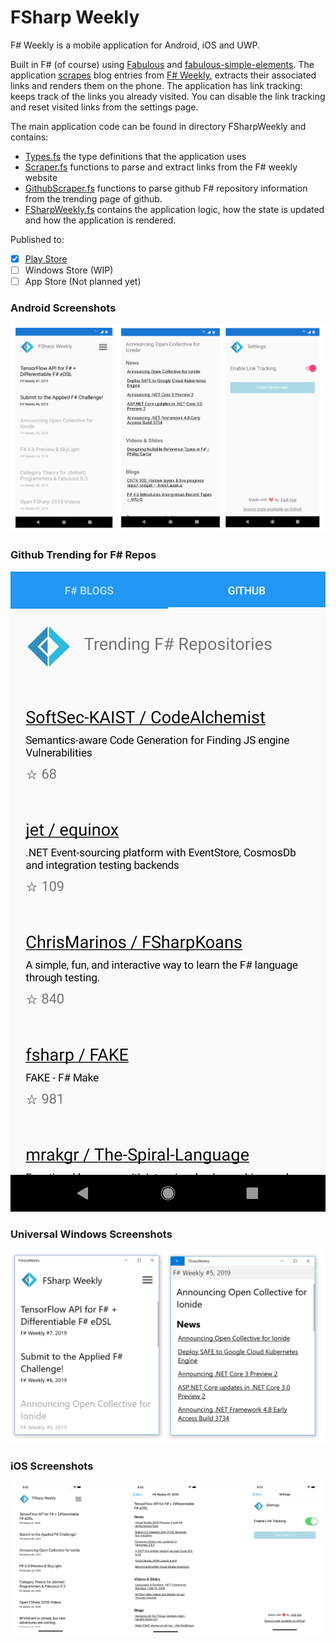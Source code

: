 # FSharp Weekly

F# Weekly is a mobile application for Android, iOS and UWP. 

Built in F# (of course) using [Fabulous](https://github.com/fsprojects/Fabulous) and [fabulous-simple-elements](https://github.com/Zaid-Ajaj/fabulous-simple-elements). The application [scrapes](https://github.com/Zaid-Ajaj/fsharp-weekly/blob/master/FSharpWeekly/Scraper.fs) blog entries from [F# Weekly](https://sergeytihon.com/category/f-weekly/), extracts their associated links and renders them on the phone. The application has link tracking: keeps track of the links you already visited. You can disable the link tracking and reset visited links from the settings page.

The main application code can be found in directory FSharpWeekly and contains:
 - [Types.fs](https://github.com/Zaid-Ajaj/fsharp-weekly/blob/master/FSharpWeekly/Types.fs) the type definitions that the application uses
 - [Scraper.fs](https://github.com/Zaid-Ajaj/fsharp-weekly/blob/master/FSharpWeekly/Scraper.fs) functions to parse and extract links from the F# weekly website
  - [GithubScraper.fs](https://github.com/Zaid-Ajaj/fsharp-weekly/blob/master/FSharpWeekly/GithubScraper.fs) functions to parse github F# repository information from the trending page of github.
 - [FSharpWeekly.fs](https://github.com/Zaid-Ajaj/fsharp-weekly/blob/master/FSharpWeekly/FSharpWeekly.fs) contains the application logic, how the state is updated and how the application is rendered.

Published to:
 - [x] [Play Store](https://play.google.com/store/apps/details?id=coffeedriventeam.fsharpweekly)
 - [ ] Windows Store (WIP)
 - [ ] App Store (Not planned yet)

### Android Screenshots
![](screenshots.png)

### Github Trending for F# Repos
![](github-trending.png)

### Universal Windows Screenshots 
![](uwp.png)

### iOS Screenshots
![](iOS.png)
